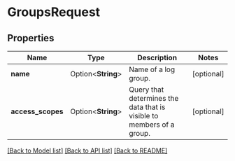 # GroupsRequest

## Properties

Name | Type | Description | Notes
------------ | ------------- | ------------- | -------------
**name** | Option<**String**> | Name of a log group. | [optional]
**access_scopes** | Option<**String**> | Query that determines the data that is visible to members of a group. | [optional]

[[Back to Model list]](../README.md#documentation-for-models) [[Back to API list]](../README.md#documentation-for-api-endpoints) [[Back to README]](../README.md)



